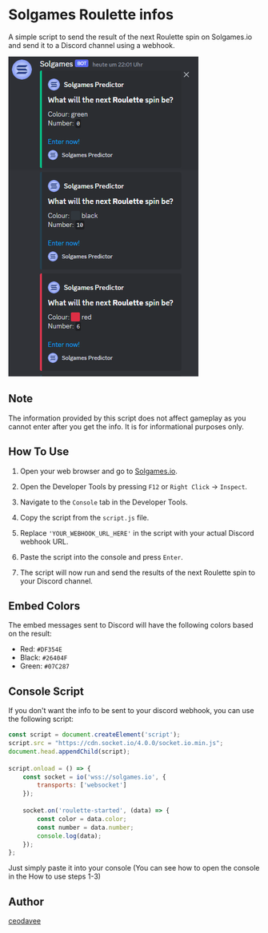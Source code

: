 # Solgames Roulette infos

A simple script to send the result of the next Roulette spin on Solgames.io and send it to a Discord channel using a webhook.

![Example Output](example.PNG)

## Note

The information provided by this script does not affect gameplay as you cannot enter after you get the info. It is for informational purposes only.

## How To Use

1. Open your web browser and go to [Solgames.io](https://solgames.io/).

2. Open the Developer Tools by pressing `F12` or `Right Click` -> `Inspect`.

3. Navigate to the `Console` tab in the Developer Tools.

4. Copy the script from the `script.js` file.

5. Replace `'YOUR_WEBHOOK_URL_HERE'` in the script with your actual Discord webhook URL.

6. Paste the script into the console and press `Enter`.

7. The script will now run and send the results of the next Roulette spin to your Discord channel.

## Embed Colors

The embed messages sent to Discord will have the following colors based on the result:

- Red: `#DF354E`
- Black: `#26404F`
- Green: `#07C287`

## Console Script

If you don't want the info to be sent to your discord webhook, you can use the following script:

```javascript
const script = document.createElement('script');
script.src = "https://cdn.socket.io/4.0.0/socket.io.min.js";
document.head.appendChild(script);

script.onload = () => {
    const socket = io('wss://solgames.io', {
        transports: ['websocket']
    });

    socket.on('roulette-started', (data) => {
        const color = data.color;
        const number = data.number;
        console.log(data);     
    });
};
```
Just simply paste it into your console (You can see how to open the console in the How to use steps 1-3)

## Author

[ceodavee](https://github.com/ceodavee)
